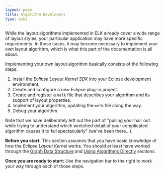 ```yaml
---
layout: page
title: Algorithm Developers
type: wiki
---
```

While the layout algorithms implemented in ELK already cover a wide range of layout styles, your particular application may have more specific requirements. In these cases, it may become necessary to implement your own layout algorithm, which is what this part of the documentation is all about.

Implementing your own layout algorithm basically consists of the following steps:

1. Install the _Eclipse Layout Kernel SDK_ into your Eclipse development environment.
1. Create and configure a new Eclipse plug-in project.
1. Create and register a `melk` file that describes your algorithm and its support of layout properties.
1. Implement your algorithm, updating the `melk` file along the way.
1. Debug your algorithm.

Note that we have deliberately left out the part of "pulling your hair out while trying to understand which wretched detail of your complicated algorithm causes it to fail spectacularly" (we've been there...).

**Before you start:**
This section assumes that you have basic knowledge of how the _Eclipse Layout Kernel_ works. You should at least have worked through the [Graph Data Structure](Graph-Data-Structure) and [Using Algorithms Directly](Using-Algorithms-Directly) sections.

**Once you are ready to start:**
Use the navigation bar to the right to work your way through each of those steps.
